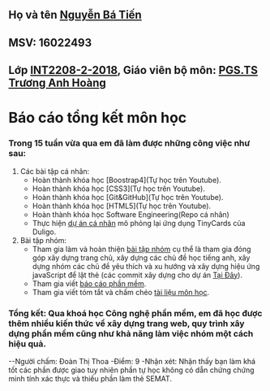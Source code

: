 ﻿## Họ và tên [Nguyễn Bá Tiến](https://github.com/tiennbit)
## MSV: 16022493
## Lớp [INT2208-2-2018](https://github.com/truonganhhoang/INT2208-2-2018), Giáo viên bộ môn: [PGS.TS Trương Anh Hoàng](http://www.uet.vnu.edu.vn/~hoangta/)
# Báo cáo tổng kết môn học
### Trong 15 tuần vừa qua em đã làm được những công việc như sau:
1. Các bài tập cá nhân:
	- Hoàn thành khóa học [Boostrap4](Tự học trên Youtube).
	- Hoàn thành khóa học [CSS3](Tự học trên Youtube).
	- Hoàn thành khóa học [Git&GitHub](Tự học trên Youtube).
	- Hoàn thành khóa học [HTML5](Tự học trên Youtube).
	- Hoàn thành khóa học Software Engineering(Repo cá nhân)
  	- Thực hiện [dự án cá nhân](https://github.com/tiennbit/INT2208-2-2018) mô phỏng lại ứng dụng TinyCards của Duligo.
2. Bài tập nhóm:
	- Tham gia làm và hoàn thiện [bài tập nhóm](https://github.com/truonganhhoang/INT2208-2-2018/tree/master/nhom-IOT) cụ thể là tham gia đóng góp xây dựng trang chủ, xây dựng các chủ đề học tiếng anh, xây dựng nhóm các chủ đề yêu thích và xu hướng và xây dựng hiệu ứng javaScript để lật thẻ (các commit xây dựng cho dự án [Tại Đây](https://github.com/tiennbit/INT2208-2-2018/commits/master)).
	- Tham gia viết [báo cáo phần mềm](https://goo.gl/GyjVaY).
	- Tham gia viết tóm tắt và chấm chéo [tài liệu môn học](https://docs.google.com/document/d/1a4i_31R8WBUAnF91syr1FwBpKoAiTY6rEJt1xWjb74M/edit#).

### Tổng kết: Qua khoá học Công nghệ phần mềm, em đã học được thêm nhiều kiến thức về xây dựng trang web, quy trình xây dựng phần mềm cũng như khả năng làm việc nhóm một cách hiệu quả.

--Người chấm: Đoàn Thị Thoa
-Điểm: 9
-Nhận xét: Nhận thấy bạn làm khá tốt các phần được giao tuy nhiên phần tự học không có dẫn chứng chứng minh tính xác thực và thiếu phần làm thẻ SEMAT.
